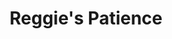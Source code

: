 ---
title: Reggie's Patience
picture: reggiePatience.jpg
viewer_title: Reggie\'s Patience with Mason
thumbnail: reggiePatience_t.jpg
alt: Reggie's Patience with Mason
medium: Pencil
width: 7.5"
height: 9.5"
---